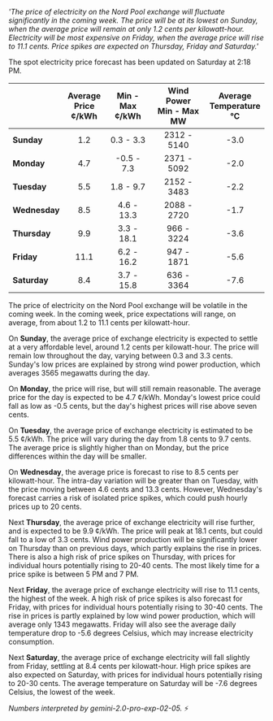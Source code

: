 *'The price of electricity on the Nord Pool exchange will fluctuate significantly in the coming week. The price will be at its lowest on Sunday, when the average price will remain at only 1.2 cents per kilowatt-hour. Electricity will be most expensive on Friday, when the average price will rise to 11.1 cents. Price spikes are expected on Thursday, Friday and Saturday.'*

The spot electricity price forecast has been updated on Saturday at 2:18 PM.

|   | Average<br>Price<br>¢/kWh | Min - Max<br>¢/kWh | Wind Power<br>Min - Max<br>MW | Average<br>Temperature<br>°C |
|:-------------|:----------------:|:----------------:|:-------------:|:-------------:|
| **Sunday** | 1.2 | 0.3 - 3.3 | 2312 - 5140 | -3.0 |
| **Monday** | 4.7 | -0.5 - 7.3 | 2371 - 5092 | -2.0 |
| **Tuesday** | 5.5 | 1.8 - 9.7 | 2152 - 3483 | -2.2 |
| **Wednesday** | 8.5 | 4.6 - 13.3 | 2088 - 2720 | -1.7 |
| **Thursday** | 9.9 | 3.3 - 18.1 | 966 - 3224 | -3.6 |
| **Friday** | 11.1 | 6.2 - 16.2 | 947 - 1871 | -5.6 |
| **Saturday** | 8.4 | 3.7 - 15.8 | 636 - 3364 | -7.6 |

The price of electricity on the Nord Pool exchange will be volatile in the coming week. In the coming week, price expectations will range, on average, from about 1.2 to 11.1 cents per kilowatt-hour.

On **Sunday**, the average price of exchange electricity is expected to settle at a very affordable level, around 1.2 cents per kilowatt-hour. The price will remain low throughout the day, varying between 0.3 and 3.3 cents. Sunday's low prices are explained by strong wind power production, which averages 3565 megawatts during the day.

On **Monday**, the price will rise, but will still remain reasonable. The average price for the day is expected to be 4.7 ¢/kWh. Monday's lowest price could fall as low as -0.5 cents, but the day's highest prices will rise above seven cents.

On **Tuesday**, the average price of exchange electricity is estimated to be 5.5 ¢/kWh. The price will vary during the day from 1.8 cents to 9.7 cents. The average price is slightly higher than on Monday, but the price differences within the day will be smaller.

On **Wednesday**, the average price is forecast to rise to 8.5 cents per kilowatt-hour. The intra-day variation will be greater than on Tuesday, with the price moving between 4.6 cents and 13.3 cents. However, Wednesday's forecast carries a risk of isolated price spikes, which could push hourly prices up to 20 cents.

Next **Thursday**, the average price of exchange electricity will rise further, and is expected to be 9.9 ¢/kWh. The price will peak at 18.1 cents, but could fall to a low of 3.3 cents. Wind power production will be significantly lower on Thursday than on previous days, which partly explains the rise in prices. There is also a high risk of price spikes on Thursday, with prices for individual hours potentially rising to 20-40 cents. The most likely time for a price spike is between 5 PM and 7 PM.

Next **Friday**, the average price of exchange electricity will rise to 11.1 cents, the highest of the week. A high risk of price spikes is also forecast for Friday, with prices for individual hours potentially rising to 30-40 cents. The rise in prices is partly explained by low wind power production, which will average only 1343 megawatts. Friday will also see the average daily temperature drop to -5.6 degrees Celsius, which may increase electricity consumption.

Next **Saturday**, the average price of exchange electricity will fall slightly from Friday, settling at 8.4 cents per kilowatt-hour. High price spikes are also expected on Saturday, with prices for individual hours potentially rising to 20-30 cents. The average temperature on Saturday will be -7.6 degrees Celsius, the lowest of the week.

*Numbers interpreted by gemini-2.0-pro-exp-02-05.* ⚡

